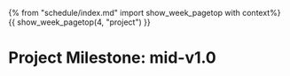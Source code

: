 {% from "schedule/index.md" import show_week_pagetop with context%}
{{ show_week_pagetop(4, "project") }}

# Project Milestone: mid-v1.0

<include src="../../admin/project-w04-mid-v10.md#main" />